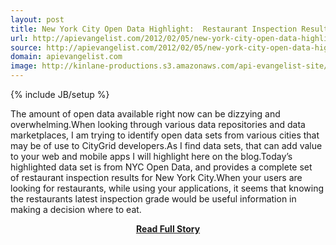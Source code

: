 ```yaml
---
layout: post
title: New York City Open Data Highlight:  Restaurant Inspection Results
url: http://apievangelist.com/2012/02/05/new-york-city-open-data-highlight--restaurant-inspection-results/
source: http://apievangelist.com/2012/02/05/new-york-city-open-data-highlight--restaurant-inspection-results/
domain: apievangelist.com
image: http://kinlane-productions.s3.amazonaws.com/api-evangelist-site/blog/nyc-sanitary-inspectioin-grade.png
---
```

{% include JB/setup %}<p>The amount of open data available right now can be dizzying and overwhelming.When looking through various data repositories and data marketplaces, I am trying to identify open data sets from various cities that may be of use to&nbsp;CityGrid developers.As I find data sets, that can add value to your web and mobile apps I will highlight here on the blog.Today&rsquo;s highlighted data set is from&nbsp;NYC Open Data, and provides a complete set of&nbsp;restaurant inspection results for New York City.When your users are looking for restaurants, while using your applications, it seems that knowing the restaurants latest inspection grade would be useful information in making a decision where to eat.</p>
<center><p><a href="http://apievangelist.com/2012/02/05/new-york-city-open-data-highlight--restaurant-inspection-results/" style='padding:25px; font-sze:18px; font-weight: bold;'>Read Full Story</a></p></center>
